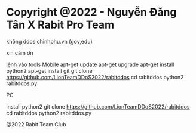 # Copyright @2022 - Nguyễn Đăng Tân X Rabit Pro Team

không ddos chinhphu.vn (gov,edu) 

xin cảm ơn

lệnh vào tools 
Mobile
apt-get update 
apt-get upgrade
apt-get install python2
apt-get install git
git clone https://github.com/LionTeamDDoS2022/rabitddos
cd rabitddos 
python2 rabitddos.py


PC

install python2
git clone https://github.com/LionTeamDDoS2022/rabitddos
cd rabitddos 
python2 rabitddos.py


@2022 Rabit Team Club
